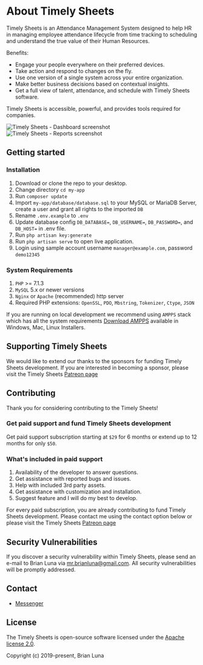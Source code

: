 # About Timely Sheets

Timely Sheets is an Attendance Management System designed to help HR in managing employee attendance lifecycle from time tracking to scheduling and understand the true value of their Human Resources.

Benefits:

- Engage your people everywhere on their preferred devices.
- Take action and respond to changes on the fly.
- Use one version of a single system across your entire organization.
- Make better business decisions based on contextual insights.
- Get a full view of talent, attendance, and schedule with Timely Sheets software.

Timely Sheets is accessible, powerful, and provides tools required for companies.

![Timely Sheets - Dashboard screenshot](https://i.postimg.cc/FzvVD4Qg/timely-sheets-attendance-management-system-dashboard.png)
![Timely Sheets - Reports screenshot](https://i.postimg.cc/8k31JzN6/timely-sheets-attendance-management-system-reports.png)

## Getting started

### Installation

1. Download or clone the repo to your desktop.
2. Change directory `cd my-app`
3. Run `composer update`
4. Import `my-app/database/database.sql` to your MySQL or MariaDB Server, create a user and grant all rights to the imported `DB`
5. Rename `.env.example` to `.env`
6. Update database config `DB_DATABASE=`, `DB_USERNAME=`, `DB_PASSWORD=`, and `DB_HOST=` in .env file.
7. Run `php artisan key:generate`
8. Run `php artisan serve` to open live application.
9. Login using sample account username `manager@example.com`, password `demo12345`

### System Requirements

1. `PHP` >= 7.1.3
2. `MySQL` 5.x or newer versions
3. `Nginx` or `Apache` (recommended) http server
4. Required PHP extensions: `OpenSSL`, `PDO`, `Mbstring`, `Tokenizer`, `Ctype`, `JSON`

If you are running on local development we recommend using `AMPPS` stack which has all the system requirements [Download AMPPS](https://www.ampps.com/downloads) available in Windows, Mac, Linux Installers.

## Supporting Timely Sheets

We would like to extend our thanks to the sponsors for funding Timely Sheets development. If you are interested in becoming a sponsor, please visit the Timely Sheets [Patreon page](https://patreon.com/brianluna)

## Contributing

Thank you for considering contributing to the Timely Sheets!

### Get paid support and fund Timely Sheets development

Get paid support subscription starting at `$29` for 6 months or extend up to 12 months for only `$50`.

### What's included in paid support

1. Availability of the developer to answer questions.
2. Get assistance with reported bugs and issues.
3. Help with included 3rd party assets.
4. Get assistance with customization and installation.
5. Suggest feature and I will do my best to develop.

For every paid subscription, you are already contributing to fund Timely Sheets development. Please contact me using the contact option below or please visit the Timely Sheets [Patreon page](https://patreon.com/brianluna)

## Security Vulnerabilities

If you discover a security vulnerability within Timely Sheets, please send an e-mail to Brian Luna via [mr.brianluna@gmail.com](mailto:mr.brianluna@gmail.com). All security vulnerabilities will be promptly addressed.

## Contact

- [Messenger](https://m.me/brianlunaprogrammer)

## License

The Timely Sheets is open-source software licensed under the [Apache license 2.0](http://www.apache.org/licenses/LICENSE-2.0).

Copyright (c) 2019-present, Brian Luna
